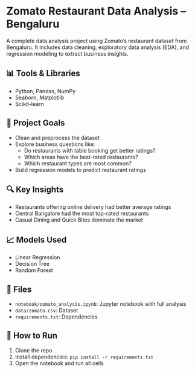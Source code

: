 # Zomato Restaurant Data Analysis – Bengaluru

A complete data analysis project using Zomato’s restaurant dataset from Bengaluru. It includes data cleaning, exploratory data analysis (EDA), and regression modeling to extract business insights.

## 📊 Tools & Libraries
- Python, Pandas, NumPy
- Seaborn, Matplotlib
- Scikit-learn

## 📌 Project Goals
- Clean and preprocess the dataset
- Explore business questions like:
  - Do restaurants with table booking get better ratings?
  - Which areas have the best-rated restaurants?
  - Which restaurant types are most common?
- Build regression models to predict restaurant ratings

## 🔍 Key Insights
- Restaurants offering online delivery had better average ratings
- Central Bangalore had the most top-rated restaurants
- Casual Dining and Quick Bites dominate the market

## 📈 Models Used
- Linear Regression
- Decision Tree
- Random Forest

## 📁 Files
- `notebook/zomato_analysis.ipynb`: Jupyter notebook with full analysis
- `data/zomato.csv`: Dataset
- `requirements.txt`: Dependencies

## 🚀 How to Run
1. Clone the repo
2. Install dependencies: `pip install -r requirements.txt`
3. Open the notebook and run all cells
